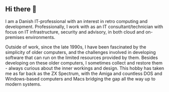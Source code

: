 ## Hi there 👋
I am a Danish IT-professional with an interest in retro computing and development. Professionally, I work with as an IT consultant/technician with focus on IT infrastructure, security and advisory, in both cloud and on-premises environments.

Outside of work, since the late 1990s, I have been fascinated by the simplicity of older computers, and the challenges involved in developing software that can run on the limited resources provided by them. Besides developing on these older computers, I sometimes collect and restore them - always curious about the inner workings and design. This hobby has taken me as far back as the ZX Spectrum, with the Amiga and countless DOS and Windows-based computers and Macs bridging the gap all the way up to modern systems.

<!--
**jacobpalm/jacobpalm** is a ✨ _special_ ✨ repository because its `README.md` (this file) appears on your GitHub profile.

Here are some ideas to get you started:

- 🔭 I’m currently working on ...
- 🌱 I’m currently learning ...
- 👯 I’m looking to collaborate on ...
- 🤔 I’m looking for help with ...
- 💬 Ask me about ...
- 📫 How to reach me: ...
- 😄 Pronouns: ...
- ⚡ Fun fact: ...
-->
